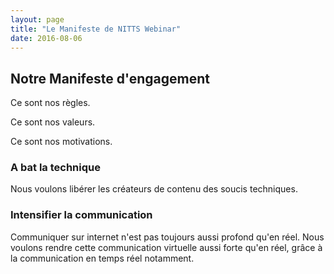 ```yaml
---
layout: page
title: "Le Manifeste de NITTS Webinar"
date: 2016-08-06
---
```


## Notre Manifeste d'engagement

Ce sont nos règles.

Ce sont nos valeurs.

Ce sont nos motivations.


### A bat la technique

Nous voulons libérer les créateurs de contenu des soucis techniques.


### Intensifier la communication

Communiquer sur internet n'est pas toujours aussi profond qu'en réel.
Nous voulons rendre cette communication virtuelle aussi forte qu'en réel, grâce à la communication en temps réel notamment.
